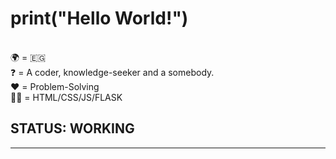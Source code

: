 <h1>print("Hello World!")</h1><br>
🌍 = 🇪🇬<br>
❓ = A coder, knowledge-seeker and a somebody. <br>
❤️ = Problem-Solving <br>
🧑‍💻 = HTML/CSS/JS/FLASK
<H2>STATUS: WORKING </H2><hr>

